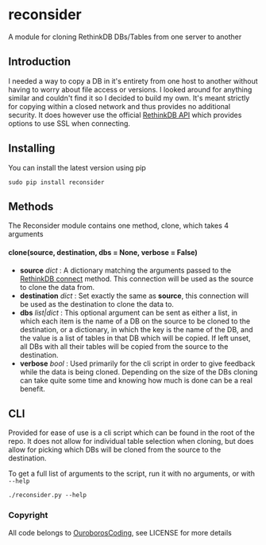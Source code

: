 # reconsider
A module for cloning RethinkDB DBs/Tables from one server to another

## Introduction

I needed a way to copy a DB in it's entirety from one host to another without having to worry about file access or versions. I looked around for anything similar and couldn't find it so I decided to build my own. It's meant strictly for copying within a closed network and thus provides no additional security. It does however use the official [RethinkDB API](http://rethinkdb.com/api/python/ "RethinkDB API") which provides options to use SSL when connecting.

## Installing

You can install the latest version using pip

```sudo pip install reconsider```

## Methods

The Reconsider module contains one method, clone, which takes 4 arguments

#### clone(source, destination, dbs = None, verbose = False)

- **source** *dict* : A dictionary matching the arguments passed to the [RethinkDB connect](http://rethinkdb.com/api/python/#connect "RethinkDB connect") method. This connection will be used as the source to clone the data from.
- **destination** *dict* : Set exactly the same as **source**, this connection will be used as the destination to clone the data to.
- **dbs** *list|dict* : This optional argument can be sent as either a list, in which each item is the name of a DB on the source to be cloned to the destination, or a dictionary, in which the key is the name of the DB, and the value is a list of tables in that DB which will be copied. If left unset, all DBs with all their tables will be copied from the source to the destination.
- **verbose** *bool* : Used primarily for the cli script in order to give feedback while the data is being cloned. Depending on the size of the DBs cloning can take quite some time and knowing how much is done can be a real benefit.

## CLI

Provided for ease of use is a cli script which can be found in the root of the repo. It does not allow for individual table selection when cloning, but does allow for picking which DBs will be cloned from the source to the destination.

To get a full list of arguments to the script, run it with no arguments, or with ```--help```

```./reconsider.py --help```

### Copyright

All code belongs to [OuroborosCoding](http://ouroboroscoding.com "OuroborosCoding"), see LICENSE for more details
